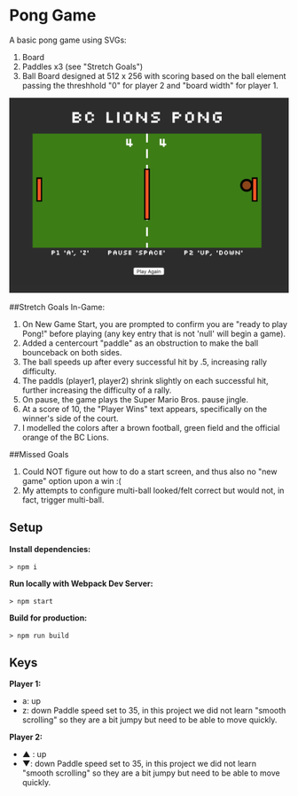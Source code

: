 # Pong Game

A basic pong game using SVGs:

1. Board
2. Paddles x3 (see "Stretch Goals")
3. Ball
   Board designed at 512 x 256 with scoring based on the ball element passing the threshhold "0" for player 2 and "board width" for player 1.

<img src="images/pong-shot.png" width="750">

##Stretch Goals
In-Game:

1. On New Game Start, you are prompted to confirm you are "ready to play Pong!" before playing (any key entry that is not 'null' will begin a game).
2. Added a centercourt "paddle" as an obstruction to make the ball bounceback on both sides.
3. The ball speeds up after every successful hit by .5, increasing rally difficulty.
4. The paddls (player1, player2) shrink slightly on each successful hit, further increasing the difficulty of a rally.
5. On pause, the game plays the Super Mario Bros. pause jingle.
6. At a score of 10, the "Player Wins" text appears, specifically on the winner's side of the court.
7. I modelled the colors after a brown football, green field and the official orange of the BC Lions.

##Missed Goals

1. Could NOT figure out how to do a start screen, and thus also no "new game" option upon a win :(
2. My attempts to configure multi-ball looked/felt correct but would not, in fact, trigger multi-ball.

## Setup

**Install dependencies:**

`> npm i`

**Run locally with Webpack Dev Server:**

`> npm start`

**Build for production:**

`> npm run build`

## Keys

**Player 1:**

- a: up
- z: down
  Paddle speed set to 35, in this project we did not learn "smooth scrolling" so they are a bit jumpy but need to be able to move quickly.

**Player 2:**

- ▲ : up
- ▼: down
  Paddle speed set to 35, in this project we did not learn "smooth scrolling" so they are a bit jumpy but need to be able to move quickly.
